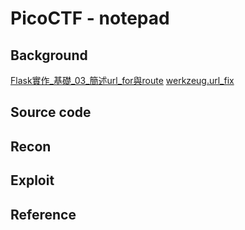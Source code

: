 # PicoCTF - notepad
## Background
[Flask實作_基礎_03_簡述url_for與route](https://hackmd.io/@shaoeChen/BkApyHhgf?type=view)
[werkzeug.url_fix](https://tedboy.github.io/flask/generated/werkzeug.url_fix.html)
## Source code

## Recon

## Exploit

## Reference